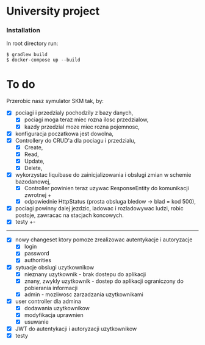 # University project 
### Installation

In root directory run: 

    $ gradlew build  
    $ docker-compose up --build
    
# To do

Przerobic nasz symulator SKM tak, by:

  - [x] pociagi i przedzialy pochodzily z bazy danych,
      - [x] pociagi moga teraz miec rozna ilosc przedzialow, 
      - [x] kazdy przedzial moze miec rozna pojemnosc,
  - [x] konfiguracja poczatkowa jest dowolna,
  - [x] Controllery do CRUD'a dla pociagu i przedzialu,
      - [x] Create, 
      - [x] Read, 
      - [x] Update, 
      - [x] Delete,
  - [x] wykorzystac liquibase do zainicjalizowania i obslugi zmian w schemie bazodanowej,
      - [x] Controller powinien teraz uzywac ResponseEntity do komunikacji zwrotnej + 
      - [x] odpowiednie HttpStatus (prosta obsluga bledow -> blad = kod 500),
  - [x] pociagi powinny dalej jezdzic, ladowac i rozladowywac ludzi, robic postoje, zawracac na stacjach koncowych.
  - [x] testy +-
  ---
  - [x] nowy changeset ktory pomoze zrealizowac autentykacje i autoryzacje
    - [x] login     
    - [x] password
    - [x] authorities
  - [x] sytuacje obslugi uzytkownikow
    - [x] nieznany uzytkownik - brak dostepu do aplikacji
    - [x] znany, zwykly uzytkownik - dostep do aplikacji ograniczony do pobierania informacji
    - [x] admin - mozliwosc zarzadzania uzytkownikami
  - [x] user controller dla admina
    - [x] dodawania uzytkownikow
    - [x] modyfikacja uprawnien
    - [x] usuwanie
  - [x] JWT do autentykacji i autoryzacji uzytkownikow
  - [x] testy